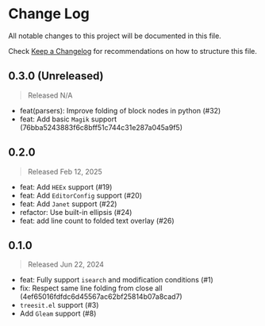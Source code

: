 # Change Log

All notable changes to this project will be documented in this file.

Check [Keep a Changelog](http://keepachangelog.com/) for recommendations on how to structure this file.


## 0.3.0 (Unreleased)
> Released N/A

* feat(parsers): Improve folding of block nodes in python (#32)
* feat: Add basic `Magik` support (76bba5243883f6c8bff51c744c31e287a045a9f5)

## 0.2.0
> Released Feb 12, 2025

* feat: Add `HEEx` support (#19)
* feat: Add `EditorConfig` support (#20)
* feat: Add `Janet` support (#22)
* refactor: Use built-in ellipsis (#24)
* feat: add line count to folded text overlay (#26)

## 0.1.0
> Released Jun 22, 2024

* feat: Fully support `isearch` and modification conditions (#1)
* fix: Respect same line folding from close all (4ef65016fdfdc6d45567ac62bf25814b07a8cad7)
* `treesit.el` support (#3)
* Add `Gleam` support (#8)

